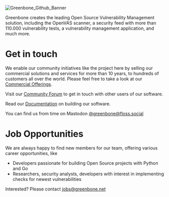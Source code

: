 ![Greenbone_Github_Banner](https://user-images.githubusercontent.com/897575/211328626-523c9add-9be5-40f1-bc87-7beb3c63abe4.png)


Greenbone creates the leading Open Source Vulnerability Management solution,
including the OpenVAS scanner, a security feed with more than 110.000 vulnerability tests, 
a vulnerability management application, and much more.

# Get in touch

We enable our community initiatives like the project here by selling our commercial solutions and services for more than 10 years,
to hundreds of customers all over the world.
Please feel free to take a look at our [Commercial Offerings](https://www.greenbone.net/en/solutions/).

Visit our [Community Forum](https://forum.greenbone.net/) to get in touch
with other users of our software.

Read our [Documentation](https://greenbone.github.io/docs/) on building our
software.

You can find us from time on Mastodon [@greenbone@floss.social](https://floss.social/@greenbone)

# Job Opportunities

We are always happy to find new members for our team, offering various career opportunities, like

  * Developers passionate for building Open Source projects with Python and Go
  * Researchers, security analysts, developers with interest in implementing
    checks for newest vulnerabilities

Interested? Please contact [jobs@greenbone.net](mailto:jobs@greenbone.net?subject=Github)
